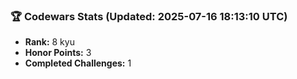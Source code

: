 ### 🏆 Codewars Stats (Updated: 2025-07-16 18:13:10 UTC)

- **Rank:** 8 kyu
- **Honor Points:** 3
- **Completed Challenges:** 1
